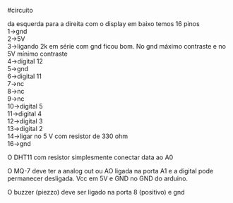#circuito  
  

da esquerda para a direita com o display em baixo temos 16 pinos  
1->gnd  
2->5V  
3->ligando 2k em série com gnd ficou bom. No gnd máximo contraste e no 5V mínimo contraste  
4->digital 12  
5->gnd  
6->digital 11  
7->nc  
8->nc  
9->nc  
10->digital 5  
11->digital 4  
12->digital 3  
13->digital 2  
14->ligar no 5 V com resistor de 330 ohm  
16->gnd  
  
  
O DHT11 com resistor simplesmente conectar data ao A0  
  
O MQ-7 deve ter a analog out ou AO ligada na porta A1 e a digital pode permanecer desligada. Vcc em 5V e GND no GND do arduino.  
  
  
O buzzer (piezzo) deve ser ligado na porta 8 (positivo) e gnd  
